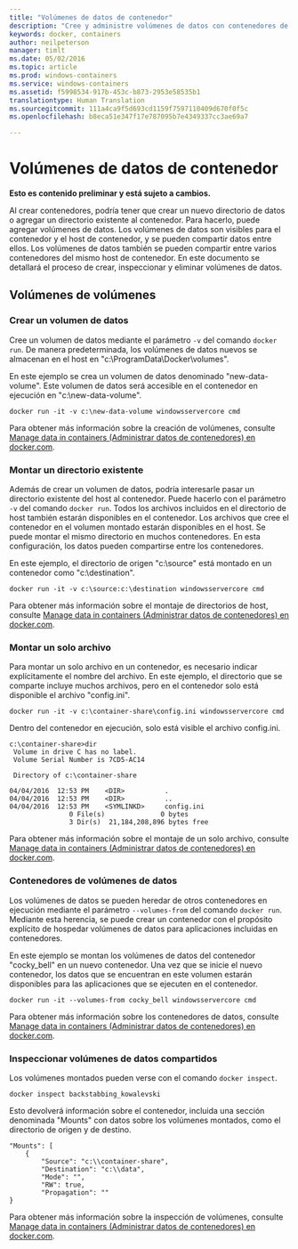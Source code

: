 ```yaml
---
title: "Volúmenes de datos de contenedor"
description: "Cree y administre volúmenes de datos con contenedores de Windows."
keywords: docker, containers
author: neilpeterson
manager: timlt
ms.date: 05/02/2016
ms.topic: article
ms.prod: windows-containers
ms.service: windows-containers
ms.assetid: f5998534-917b-453c-b873-2953e58535b1
translationtype: Human Translation
ms.sourcegitcommit: 111a4ca9f5d693cd1159f7597110409d670f0f5c
ms.openlocfilehash: b8eca51e347f17e787095b7e4349337cc3ae69a7

---
```


# Volúmenes de datos de contenedor

**Esto es contenido preliminar y está sujeto a cambios.** 

Al crear contenedores, podría tener que crear un nuevo directorio de datos o agregar un directorio existente al contenedor. Para hacerlo, puede agregar volúmenes de datos. Los volúmenes de datos son visibles para el contenedor y el host de contenedor, y se pueden compartir datos entre ellos. Los volúmenes de datos también se pueden compartir entre varios contenedores del mismo host de contenedor. En este documento se detallará el proceso de crear, inspeccionar y eliminar volúmenes de datos.

## Volúmenes de volúmenes

### Crear un volumen de datos

Cree un volumen de datos mediante el parámetro `-v` del comando `docker run`. De manera predeterminada, los volúmenes de datos nuevos se almacenan en el host en "c:\ProgramData\Docker\volumes".

En este ejemplo se crea un volumen de datos denominado "new-data-volume". Este volumen de datos será accesible en el contenedor en ejecución en "c:\new-data-volume".

```none
docker run -it -v c:\new-data-volume windowsservercore cmd
```

Para obtener más información sobre la creación de volúmenes, consulte [Manage data in containers (Administrar datos de contenedores) en docker.com](https://docs.docker.com/engine/userguide/containers/dockervolumes/#data-volumes).

### Montar un directorio existente

Además de crear un volumen de datos, podría interesarle pasar un directorio existente del host al contenedor. Puede hacerlo con el parámetro `-v` del comando `docker run`. Todos los archivos incluidos en el directorio de host también estarán disponibles en el contenedor. Los archivos que cree el contenedor en el volumen montado estarán disponibles en el host. Se puede montar el mismo directorio en muchos contenedores. En esta configuración, los datos pueden compartirse entre los contenedores.

En este ejemplo, el directorio de origen "c:\source" está montado en un contenedor como "c:\destination".

```none
docker run -it -v c:\source:c:\destination windowsservercore cmd
```

Para obtener más información sobre el montaje de directorios de host, consulte [Manage data in containers (Administrar datos de contenedores) en docker.com](https://docs.docker.com/engine/userguide/containers/dockervolumes/#mount-a-host-directory-as-a-data-volume).

### Montar un solo archivo

Para montar un solo archivo en un contenedor, es necesario indicar explícitamente el nombre del archivo. En este ejemplo, el directorio que se comparte incluye muchos archivos, pero en el contenedor solo está disponible el archivo "config.ini". 

```none
docker run -it -v c:\container-share\config.ini windowsservercore cmd
```

Dentro del contenedor en ejecución, solo está visible el archivo config.ini.

```none
c:\container-share>dir
 Volume in drive C has no label.
 Volume Serial Number is 7CD5-AC14

 Directory of c:\container-share

04/04/2016  12:53 PM    <DIR>          .
04/04/2016  12:53 PM    <DIR>          ..
04/04/2016  12:53 PM    <SYMLINKD>     config.ini
               0 File(s)              0 bytes
               3 Dir(s)  21,184,208,896 bytes free
```

Para obtener más información sobre el montaje de un solo archivo, consulte [Manage data in containers (Administrar datos de contenedores) en docker.com](https://docs.docker.com/engine/userguide/containers/dockervolumes/#mount-a-host-directory-as-a-data-volume).

### Contenedores de volúmenes de datos

Los volúmenes de datos se pueden heredar de otros contenedores en ejecución mediante el parámetro `--volumes-from` del comando `docker run`. Mediante esta herencia, se puede crear un contenedor con el propósito explícito de hospedar volúmenes de datos para aplicaciones incluidas en contenedores. 

En este ejemplo se montan los volúmenes de datos del contenedor "cocky_bell" en un nuevo contenedor. Una vez que se inicie el nuevo contenedor, los datos que se encuentran en este volumen estarán disponibles para las aplicaciones que se ejecuten en el contenedor.  

```none
docker run -it --volumes-from cocky_bell windowsservercore cmd
```

Para obtener más información sobre los contenedores de datos, consulte [Manage data in containers (Administrar datos de contenedores) en docker.com](https://docs.docker.com/engine/userguide/containers/dockervolumes/#mount-a-host-file-as-a-data-volume).

### Inspeccionar volúmenes de datos compartidos

Los volúmenes montados pueden verse con el comando `docker inspect`.

```none
docker inspect backstabbing_kowalevski
```

Esto devolverá información sobre el contenedor, incluida una sección denominada "Mounts" con datos sobre los volúmenes montados, como el directorio de origen y de destino.

```none
"Mounts": [
    {
        "Source": "c:\\container-share",
        "Destination": "c:\\data",
        "Mode": "",
        "RW": true,
        "Propagation": ""
}
```

Para obtener más información sobre la inspección de volúmenes, consulte [Manage data in containers (Administrar datos de contenedores) en docker.com](https://docs.docker.com/engine/userguide/containers/dockervolumes/#locating-a-volume).




<!--HONumber=Jun16_HO4-->


